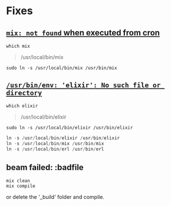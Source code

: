 # Fixes

## [`mix: not found` when executed from cron](https://github.com/elixir-lang/elixir/issues/4612)

```shell
which mix
````
> /usr/local/bin/mix

```shell
sudo ln -s /usr/local/bin/mix /usr/bin/mix
```

## [`/usr/bin/env: 'elixir': No such file or directory`](https://stackoverflow.com/questions/39752072/mix-elixir-no-such-file-or-directory)

```shell
which elixir
````
> /usr/local/bin/elixir

```shell
sudo ln -s /usr/local/bin/elixir /usr/bin/elixir
```

```ex
ln -s /usr/local/bin/elixir /usr/bin/elixir
ln -s /usr/local/bin/mix /usr/bin/mix
ln -s /usr/local/bin/erl /usr/bin/erl
```

## beam failed: :badfile

```shell
mix clean
mix compile
```
or delete the '_build' folder and compile.